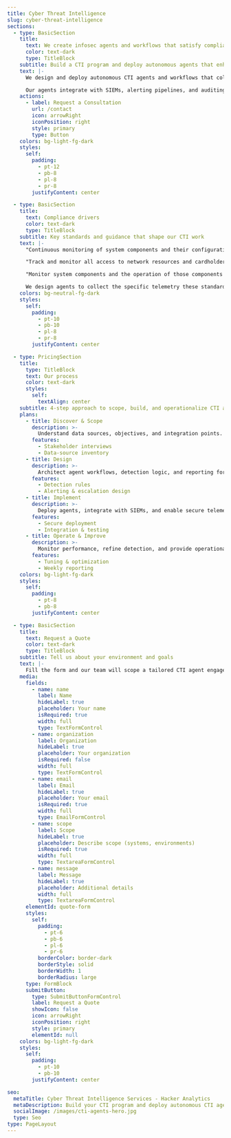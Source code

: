 ```yaml
---
title: Cyber Threat Intelligence
slug: cyber-threat-intelligence
sections:
  - type: BasicSection
    title:
      text: We create infosec agents and workflows that satisfy compliance requirements
      color: text-dark
      type: TitleBlock
    subtitle: Build a CTI program and deploy autonomous agents that enhance compliance and visibility
    text: |-
      We design and deploy autonomous CTI agents and workflows that collect, analyze, and deliver actionable threat intelligence while aligning with regulatory and audit requirements.

      Our agents integrate with SIEMs, alerting pipelines, and auditing systems so organizations can demonstrate continuous monitoring and proactive detection.
    actions:
      - label: Request a Consultation
        url: /contact
        icon: arrowRight
        iconPosition: right
        style: primary
        type: Button
    colors: bg-light-fg-dark
    styles:
      self:
        padding:
          - pt-12
          - pb-8
          - pl-8
          - pr-8
        justifyContent: center

  - type: BasicSection
    title:
      text: Compliance drivers
      color: text-dark
      type: TitleBlock
    subtitle: Key standards and guidance that shape our CTI work
    text: |-
      "Continuous monitoring of system components and their configurations is necessary to identify deviations from expected behavior." — NIST

      "Track and monitor all access to network resources and cardholder data." — PCI DSS Requirement 10

      "Monitor system components and the operation of those components to identify deviations from expected configurations." — SOC 2

      We design agents to collect the specific telemetry these standards require and produce auditable logs and reports to support compliance and operational readiness.
    colors: bg-neutral-fg-dark
    styles:
      self:
        padding:
          - pt-10
          - pb-10
          - pl-8
          - pr-8
        justifyContent: center

  - type: PricingSection
    title:
      type: TitleBlock
      text: Our process
      color: text-dark
      styles:
        self:
          textAlign: center
    subtitle: 4-step approach to scope, build, and operationalize CTI agents
    plans:
      - title: Discover & Scope
        description: >-
          Understand data sources, objectives, and integration points. We identify where agents will collect telemetry and how outputs will be consumed.
        features:
          - Stakeholder interviews
          - Data-source inventory
      - title: Design
        description: >-
          Architect agent workflows, detection logic, and reporting formats aligned to compliance and SOC needs.
        features:
          - Detection rules
          - Alerting & escalation design
      - title: Implement
        description: >-
          Deploy agents, integrate with SIEMs, and enable secure telemetry pipelines with access controls.
        features:
          - Secure deployment
          - Integration & testing
      - title: Operate & Improve
        description: >-
          Monitor performance, refine detection, and provide operational reports to demonstrate compliance over time.
        features:
          - Tuning & optimization
          - Weekly reporting
    colors: bg-light-fg-dark
    styles:
      self:
        padding:
          - pt-8
          - pb-8
        justifyContent: center

  - type: BasicSection
    title:
      text: Request a Quote
      color: text-dark
      type: TitleBlock
    subtitle: Tell us about your environment and goals
    text: |-
      Fill the form and our team will scope a tailored CTI agent engagement and provide a quote.
    media:
      fields:
        - name: name
          label: Name
          hideLabel: true
          placeholder: Your name
          isRequired: true
          width: full
          type: TextFormControl
        - name: organization
          label: Organization
          hideLabel: true
          placeholder: Your organization
          isRequired: false
          width: full
          type: TextFormControl
        - name: email
          label: Email
          hideLabel: true
          placeholder: Your email
          isRequired: true
          width: full
          type: EmailFormControl
        - name: scope
          label: Scope
          hideLabel: true
          placeholder: Describe scope (systems, environments)
          isRequired: true
          width: full
          type: TextareaFormControl
        - name: message
          label: Message
          hideLabel: true
          placeholder: Additional details
          width: full
          type: TextareaFormControl
      elementId: quote-form
      styles:
        self:
          padding:
            - pt-6
            - pb-6
            - pl-6
            - pr-6
          borderColor: border-dark
          borderStyle: solid
          borderWidth: 1
          borderRadius: large
      type: FormBlock
      submitButton:
        type: SubmitButtonFormControl
        label: Request a Quote
        showIcon: false
        icon: arrowRight
        iconPosition: right
        style: primary
        elementId: null
    colors: bg-light-fg-dark
    styles:
      self:
        padding:
          - pt-10
          - pb-10
        justifyContent: center

seo:
  metaTitle: Cyber Threat Intelligence Services - Hacker Analytics
  metaDescription: Build your CTI program and deploy autonomous CTI agents that enhance security and meet PCI DSS & SOC 2 monitoring requirements.
  socialImage: /images/cti-agents-hero.jpg
  type: Seo
type: PageLayout
---
```

